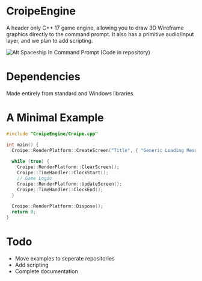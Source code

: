 # CroipeEngine
A header only C++ 17 game engine, allowing you to draw 3D Wireframe graphics directly to the command prompt. It also has a primitive audio/input layer, and we plan to add scripting.

![Alt Spaceship In Command Prompt](Images/spaceships_example.png)
(Code in repository)

# Dependencies
Made entirely from standard and Windows libraries.

# A Minimal Example
```cpp
#include "CroipeEngine/Croipe.cpp"

int main() {
  Croipe::RenderPlatform::CreateScreen("Title", { "Generic Loading Message", "Message 2" });
  
  while (true) {
    Croipe::RenderPlatform::ClearScreen();
    Croipe::TimeHandler::ClockStart();
    // Game Logic
    Croipe::RenderPlatform::UpdateScreen();
    Croipe::TimeHandler::ClockEnd();
  }
  
  Croipe::RenderPlatform::Dispose();
  return 0;
}
```
# Todo
- Move examples to seperate repositories 
- Add scripting
- Complete documentation
